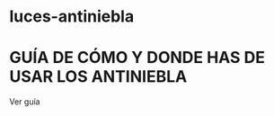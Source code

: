 # luces-antiniebla
GUÍA DE CÓMO Y DONDE HAS DE USAR LOS ANTINIEBLA
===============================================

<p><a href="https://muneebgulzar.github.io/luces-antiniebla/" target="_blank"></a>Ver guía</p>
